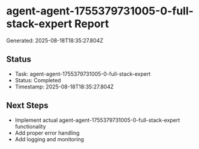 # agent-agent-1755379731005-0-full-stack-expert Report

Generated: 2025-08-18T18:35:27.804Z

## Status
- Task: agent-agent-1755379731005-0-full-stack-expert
- Status: Completed
- Timestamp: 2025-08-18T18:35:27.804Z

## Next Steps
- Implement actual agent-agent-1755379731005-0-full-stack-expert functionality
- Add proper error handling
- Add logging and monitoring
